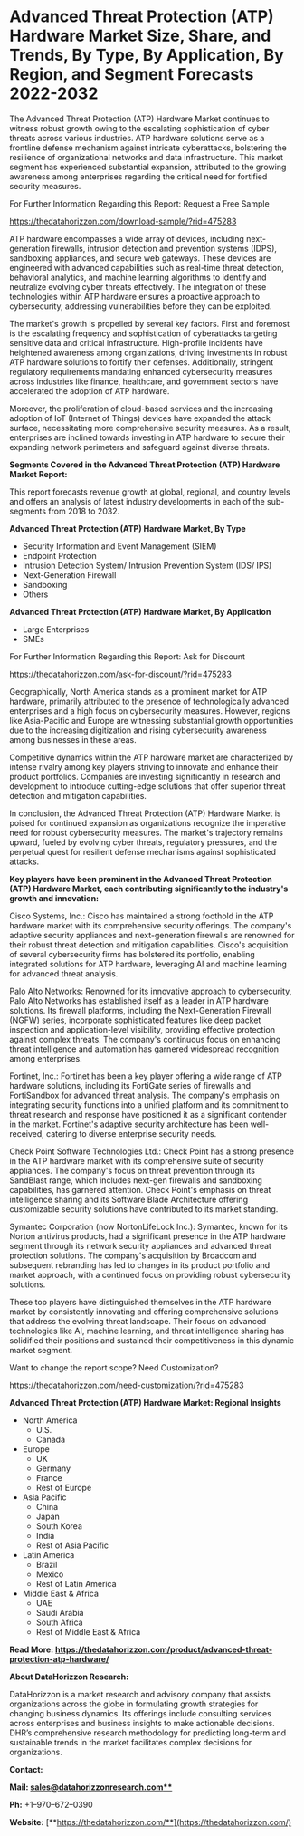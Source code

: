 ﻿# **Advanced Threat Protection (ATP) Hardware Market Size, Share, and Trends, By Type, By Application, By Region, and Segment Forecasts 2022-2032**
The Advanced Threat Protection (ATP) Hardware Market continues to witness robust growth owing to the escalating sophistication of cyber threats across various industries. ATP hardware solutions serve as a frontline defense mechanism against intricate cyberattacks, bolstering the resilience of organizational networks and data infrastructure. This market segment has experienced substantial expansion, attributed to the growing awareness among enterprises regarding the critical need for fortified security measures.

For Further Information Regarding this Report: Request a Free Sample

<https://thedatahorizzon.com/download-sample/?rid=475283>



ATP hardware encompasses a wide array of devices, including next-generation firewalls, intrusion detection and prevention systems (IDPS), sandboxing appliances, and secure web gateways. These devices are engineered with advanced capabilities such as real-time threat detection, behavioral analytics, and machine learning algorithms to identify and neutralize evolving cyber threats effectively. The integration of these technologies within ATP hardware ensures a proactive approach to cybersecurity, addressing vulnerabilities before they can be exploited.

The market's growth is propelled by several key factors. First and foremost is the escalating frequency and sophistication of cyberattacks targeting sensitive data and critical infrastructure. High-profile incidents have heightened awareness among organizations, driving investments in robust ATP hardware solutions to fortify their defenses. Additionally, stringent regulatory requirements mandating enhanced cybersecurity measures across industries like finance, healthcare, and government sectors have accelerated the adoption of ATP hardware.

Moreover, the proliferation of cloud-based services and the increasing adoption of IoT (Internet of Things) devices have expanded the attack surface, necessitating more comprehensive security measures. As a result, enterprises are inclined towards investing in ATP hardware to secure their expanding network perimeters and safeguard against diverse threats.

**Segments Covered in the Advanced Threat Protection (ATP) Hardware Market Report:**

This report forecasts revenue growth at global, regional, and country levels and offers an analysis of latest industry developments in each of the sub-segments from 2018 to 2032.

**Advanced Threat Protection (ATP) Hardware Market, By Type**

- Security Information and Event Management (SIEM)
- Endpoint Protection
- Intrusion Detection System/ Intrusion Prevention System (IDS/ IPS)
- Next-Generation Firewall
- Sandboxing
- Others

**Advanced Threat Protection (ATP) Hardware Market, By Application**

- Large Enterprises
- SMEs

For Further Information Regarding this Report: Ask for Discount

<https://thedatahorizzon.com/ask-for-discount/?rid=475283>



Geographically, North America stands as a prominent market for ATP hardware, primarily attributed to the presence of technologically advanced enterprises and a high focus on cybersecurity measures. However, regions like Asia-Pacific and Europe are witnessing substantial growth opportunities due to the increasing digitization and rising cybersecurity awareness among businesses in these areas.

Competitive dynamics within the ATP hardware market are characterized by intense rivalry among key players striving to innovate and enhance their product portfolios. Companies are investing significantly in research and development to introduce cutting-edge solutions that offer superior threat detection and mitigation capabilities.

In conclusion, the Advanced Threat Protection (ATP) Hardware Market is poised for continued expansion as organizations recognize the imperative need for robust cybersecurity measures. The market's trajectory remains upward, fueled by evolving cyber threats, regulatory pressures, and the perpetual quest for resilient defense mechanisms against sophisticated attacks.

**Key players have been prominent in the Advanced Threat Protection (ATP) Hardware Market, each contributing significantly to the industry's growth and innovation:**

Cisco Systems, Inc.: Cisco has maintained a strong foothold in the ATP hardware market with its comprehensive security offerings. The company's adaptive security appliances and next-generation firewalls are renowned for their robust threat detection and mitigation capabilities. Cisco's acquisition of several cybersecurity firms has bolstered its portfolio, enabling integrated solutions for ATP hardware, leveraging AI and machine learning for advanced threat analysis.

Palo Alto Networks: Renowned for its innovative approach to cybersecurity, Palo Alto Networks has established itself as a leader in ATP hardware solutions. Its firewall platforms, including the Next-Generation Firewall (NGFW) series, incorporate sophisticated features like deep packet inspection and application-level visibility, providing effective protection against complex threats. The company's continuous focus on enhancing threat intelligence and automation has garnered widespread recognition among enterprises.

Fortinet, Inc.: Fortinet has been a key player offering a wide range of ATP hardware solutions, including its FortiGate series of firewalls and FortiSandbox for advanced threat analysis. The company's emphasis on integrating security functions into a unified platform and its commitment to threat research and response have positioned it as a significant contender in the market. Fortinet's adaptive security architecture has been well-received, catering to diverse enterprise security needs.

Check Point Software Technologies Ltd.: Check Point has a strong presence in the ATP hardware market with its comprehensive suite of security appliances. The company's focus on threat prevention through its SandBlast range, which includes next-gen firewalls and sandboxing capabilities, has garnered attention. Check Point's emphasis on threat intelligence sharing and its Software Blade Architecture offering customizable security solutions have contributed to its market standing.

Symantec Corporation (now NortonLifeLock Inc.): Symantec, known for its Norton antivirus products, had a significant presence in the ATP hardware segment through its network security appliances and advanced threat protection solutions. The company's acquisition by Broadcom and subsequent rebranding has led to changes in its product portfolio and market approach, with a continued focus on providing robust cybersecurity solutions.

These top players have distinguished themselves in the ATP hardware market by consistently innovating and offering comprehensive solutions that address the evolving threat landscape. Their focus on advanced technologies like AI, machine learning, and threat intelligence sharing has solidified their positions and sustained their competitiveness in this dynamic market segment.

Want to change the report scope? Need Customization?

<https://thedatahorizzon.com/need-customization/?rid=475283>



**Advanced Threat Protection (ATP) Hardware Market: Regional Insights**

- North America
  - U.S.
  - Canada
- Europe
  - UK
  - Germany
  - France
  - Rest of Europe
- Asia Pacific
  - China
  - Japan
  - South Korea
  - India
  - Rest of Asia Pacific
- Latin America
  - Brazil
  - Mexico
  - Rest of Latin America
- Middle East & Africa
  - UAE
  - Saudi Arabia
  - South Africa
  - Rest of Middle East & Africa

**Read More: https://thedatahorizzon.com/product/advanced-threat-protection-atp-hardware/**

**About DataHorizzon Research:**

DataHorizzon is a market research and advisory company that assists organizations across the globe in formulating growth strategies for changing business dynamics. Its offerings include consulting services across enterprises and business insights to make actionable decisions. DHR’s comprehensive research methodology for predicting long-term and sustainable trends in the market facilitates complex decisions for organizations.

**Contact:**

**Mail: [sales@datahorizzonresearch.com**](mailto:sales@datahorizzonresearch.com)**

**Ph:** +1–970–672–0390

**Website:** [**https://thedatahorizzon.com/**](https://thedatahorizzon.com/)


